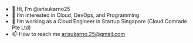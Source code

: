 - 👋 Hi, I’m @arisukarno25
- 👀 I’m interested in Cloud, DevOps, and Programming
- 🌱 I’m working as a Cloud Engineer in Startup Singapore (Cloud Comrade Pte Ltd)
- 📫 How to reach me arisukarno.25@gmail.com

<!---
arisukarno25/arisukarno25 is a ✨ special ✨ repository because its `README.md` (this file) appears on your GitHub profile.
You can click the Preview link to take a look at your changes.
--->
